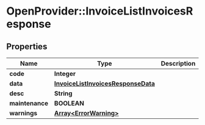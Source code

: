 # OpenProvider::InvoiceListInvoicesResponse

## Properties
Name | Type | Description | Notes
------------ | ------------- | ------------- | -------------
**code** | **Integer** |  | [optional] 
**data** | [**InvoiceListInvoicesResponseData**](InvoiceListInvoicesResponseData.md) |  | [optional] 
**desc** | **String** |  | [optional] 
**maintenance** | **BOOLEAN** |  | [optional] 
**warnings** | [**Array&lt;ErrorWarning&gt;**](ErrorWarning.md) |  | [optional] 

